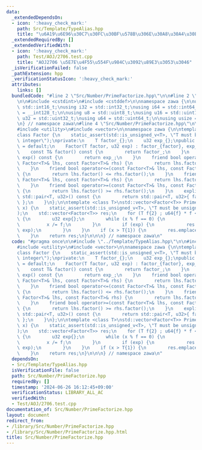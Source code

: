 ```yaml
---
data:
  _extendedDependsOn:
  - icon: ':heavy_check_mark:'
    path: Src/Template/TypeAlias.hpp
    title: "\u6A19\u6E96\u30C7\u30FC\u30BF\u578B\u306E\u30A8\u30A4\u30EA\u30A2\u30B9"
  _extendedRequiredBy: []
  _extendedVerifiedWith:
  - icon: ':heavy_check_mark:'
    path: Test/AOJ/2706.test.cpp
    title: "AOJ2706 \u5E7E\u4F55\u554F\u984C\u3092\u89E3\u3053\u3046"
  _isVerificationFailed: false
  _pathExtension: hpp
  _verificationStatusIcon: ':heavy_check_mark:'
  attributes:
    links: []
  bundledCode: "#line 2 \"Src/Number/PrimeFactorize.hpp\"\n\n#line 2 \"Src/Template/TypeAlias.hpp\"\
    \n\n#include <cstdint>\n#include <cstddef>\n\nnamespace zawa {\n\nusing i16 =\
    \ std::int16_t;\nusing i32 = std::int32_t;\nusing i64 = std::int64_t;\nusing i128\
    \ = __int128_t;\n\nusing u8 = std::uint8_t;\nusing u16 = std::uint16_t;\nusing\
    \ u32 = std::uint32_t;\nusing u64 = std::uint64_t;\n\nusing usize = std::size_t;\n\
    \n} // namespace zawa\n#line 4 \"Src/Number/PrimeFactorize.hpp\"\n\n#include <type_traits>\n\
    #include <utility>\n#include <vector>\n\nnamespace zawa {\n\ntemplate <class T>\n\
    class Factor {\n    static_assert(std::is_unsigned_v<T>, \"T must be unsigned\
    \ integer\");\nprivate:\n    T factor_{};\n    u32 exp_{};\npublic:\n    Factor()\
    \ = default;\n    Factor(T factor, u32 exp) : factor_{factor}, exp_{exp} {}\n\
    \    const T& factor() const {\n        return factor_;\n    }\n    const u32&\
    \ exp() const {\n        return exp_;\n    }\n    friend bool operator<(const\
    \ Factor<T>& lhs, const Factor<T>& rhs) {\n        return lhs.factor() < rhs.factor();\n\
    \    }\n    friend bool operator<=(const Factor<T>& lhs, const Factor<T>& rhs)\
    \ {\n        return lhs.factor() <= rhs.factor();\n    }\n    friend bool operator>(const\
    \ Factor<T>& lhs, const Factor<T>& rhs) {\n        return lhs.factor() > rhs.factor();\n\
    \    }\n    friend bool operator>=(const Factor<T>& lhs, const Factor<T>& rhs)\
    \ {\n        return lhs.factor() >= rhs.factor();\n    }\n    explicit operator\
    \ std::pair<T, u32>() const {\n        return std::pair<T, u32>{ factor_, exp_\
    \ };\n    }\n};\n\ntemplate <class T>\nstd::vector<Factor<T>> PrimeFactorize(T\
    \ x) {\n    static_assert(std::is_unsigned_v<T>, \"T must be unsigned integer\"\
    );\n    std::vector<Factor<T>> res;\n    for (T f{2} ; u64{f} * f <= x ; f++)\
    \ {\n        u32 exp{};\n        while (x % f == 0) {\n            exp++;\n  \
    \          x /= f;\n        }\n        if (exp) {\n            res.emplace_back(f,\
    \ exp);\n        }\n    }\n    if (x > T{1}) {\n        res.emplace_back(x, u32{1});\n\
    \    }\n    return res;\n}\n\n\n} // namespace zawa\n"
  code: "#pragma once\n\n#include \"../Template/TypeAlias.hpp\"\n\n#include <type_traits>\n\
    #include <utility>\n#include <vector>\n\nnamespace zawa {\n\ntemplate <class T>\n\
    class Factor {\n    static_assert(std::is_unsigned_v<T>, \"T must be unsigned\
    \ integer\");\nprivate:\n    T factor_{};\n    u32 exp_{};\npublic:\n    Factor()\
    \ = default;\n    Factor(T factor, u32 exp) : factor_{factor}, exp_{exp} {}\n\
    \    const T& factor() const {\n        return factor_;\n    }\n    const u32&\
    \ exp() const {\n        return exp_;\n    }\n    friend bool operator<(const\
    \ Factor<T>& lhs, const Factor<T>& rhs) {\n        return lhs.factor() < rhs.factor();\n\
    \    }\n    friend bool operator<=(const Factor<T>& lhs, const Factor<T>& rhs)\
    \ {\n        return lhs.factor() <= rhs.factor();\n    }\n    friend bool operator>(const\
    \ Factor<T>& lhs, const Factor<T>& rhs) {\n        return lhs.factor() > rhs.factor();\n\
    \    }\n    friend bool operator>=(const Factor<T>& lhs, const Factor<T>& rhs)\
    \ {\n        return lhs.factor() >= rhs.factor();\n    }\n    explicit operator\
    \ std::pair<T, u32>() const {\n        return std::pair<T, u32>{ factor_, exp_\
    \ };\n    }\n};\n\ntemplate <class T>\nstd::vector<Factor<T>> PrimeFactorize(T\
    \ x) {\n    static_assert(std::is_unsigned_v<T>, \"T must be unsigned integer\"\
    );\n    std::vector<Factor<T>> res;\n    for (T f{2} ; u64{f} * f <= x ; f++)\
    \ {\n        u32 exp{};\n        while (x % f == 0) {\n            exp++;\n  \
    \          x /= f;\n        }\n        if (exp) {\n            res.emplace_back(f,\
    \ exp);\n        }\n    }\n    if (x > T{1}) {\n        res.emplace_back(x, u32{1});\n\
    \    }\n    return res;\n}\n\n\n} // namespace zawa\n"
  dependsOn:
  - Src/Template/TypeAlias.hpp
  isVerificationFile: false
  path: Src/Number/PrimeFactorize.hpp
  requiredBy: []
  timestamp: '2024-06-26 16:12:45+09:00'
  verificationStatus: LIBRARY_ALL_AC
  verifiedWith:
  - Test/AOJ/2706.test.cpp
documentation_of: Src/Number/PrimeFactorize.hpp
layout: document
redirect_from:
- /library/Src/Number/PrimeFactorize.hpp
- /library/Src/Number/PrimeFactorize.hpp.html
title: Src/Number/PrimeFactorize.hpp
---
```


